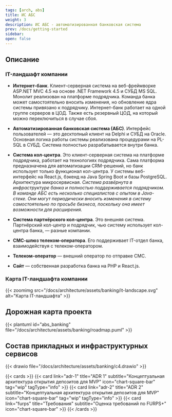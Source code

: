 ```yaml
---
tags: [arch, abs]
title: ИС АБС
weight: 3
description: ИС АБС - автоматизированная банковская система
prev: /docs/getting-started
sidebar:
open: false
---
```


## Описание

### **IT-ландшафт компании**

- **Интернет-банк**. Клиент-серверная система на веб-фреймворке ASP.NET MVC 4.5 на основе .NET Framework 4.5 и СУБД MS SQL. Монолит реализован на платформе подрядчика. Команда банка может самостоятельно вносить изменения, но обновление ядра системы привязано к подрядчику. Интернет-банк работает на одной группе серверов в ЦОД. Также есть резервный ЦОД, на который можно переключиться в случае сбоя.
- **Автоматизированная банковская система (АБС)**. Интерфейс пользователей — это десктопный клиент на Delphi и СУБД на Oracle. Основная логика работы системы реализована процедурами на PL-SQL в СУБД. Система полностью разрабатывается внутри банка.
- **Система кол-центра**. Это клиент-серверная система на платформе подрядчика, работает на технологиях подрядчика. Сама платформа предназначена для автоматизации CRM-решений, но банк использует только функционал кол-центра. У системы веб-интерфейс на React.js, бэкенд на Java Spring Boot и базы PostgreSQL. Архитектура микросервисная.
_Система развёрнута в инфраструктуре банка и полностью поддерживается подрядчиком. В команде АБС есть несколько специалистов с опытом в Java-стеке. Они могут периодически вносить изменения в систему самостоятельно по просьбе бизнеса, поскольку она имеет возможности для расширения._

- **Система партнёрского кол-центра**. Это внешняя система. Партнёрский кол-центр и подрядчик, чью систему использует кол-центра банка, — разные компании.
- **СМС-шлюз телеком-оператора**. Его поддерживает IT-отдел банка, взаимодействуя с телеком-оператором.
- **Телеком-оператор** — внешний оператор по отправке СМС.
- **Сайт** — собственная разработка банка на PHP и React.js.

### Карта IT-ландшафта компании

{{< zoomimg src="/docs/architecture/assets/banking/it-landscape.svg" alt="Карта IT-ландшафта" >}}

## Дорожная карта проекта

{{< plantuml id="abs_banking" file="/docs/architecture/assets/banking/roadmap.puml" >}}

## Состав прикладных и инфраструктурных сервисов

{{< drawio file="/docs/architecture/assets/banking/c4.drawio" >}}


<!--more-->

{{< cards >}}
{{< card link="adr-1" title="ADR 1" subtitle="Концептуальная архитектура открытия депозитов для MVP" icon="chart-square-bar" tag="wip" tagType="info" >}}
{{< card link="adr-2" title="ADR 2" subtitle="Концептуальная архитектура открытия депозитов для MVP" icon="chart-square-bar" tag="wip" tagType="info" >}}
{{< card link="furps" title="Требования" subtitle="Оценка требований по FURPS+" icon="chart-square-bar" >}}
{{< /cards >}}
